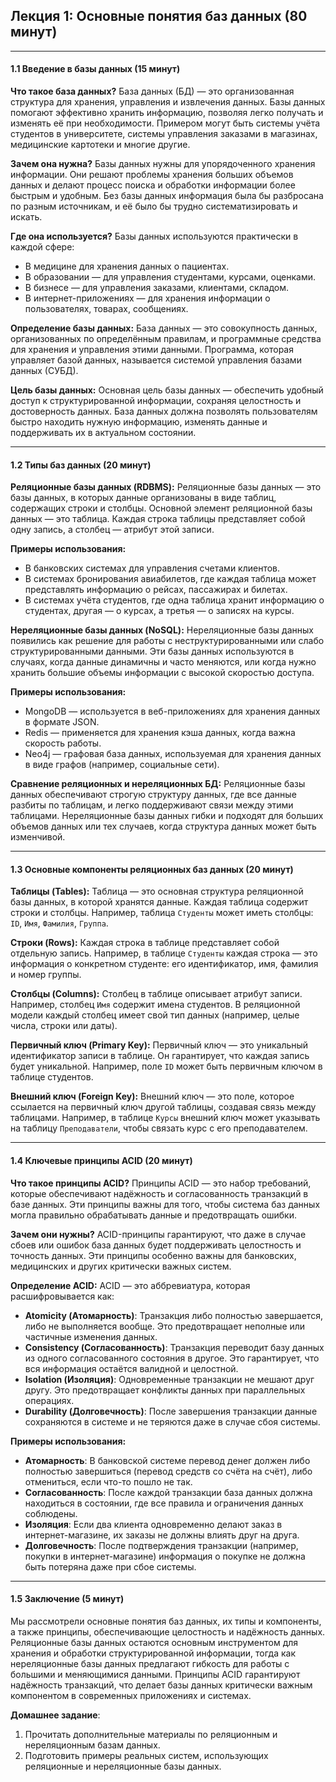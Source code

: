 
## Лекция 1: Основные понятия баз данных (80 минут)

----------

#### **1.1 Введение в базы данных (15 минут)**

**Что такое база данных?** База данных (БД) — это организованная структура для хранения, управления и извлечения данных. Базы данных помогают эффективно хранить информацию, позволяя легко получать и изменять её при необходимости. Примером могут быть системы учёта студентов в университете, системы управления заказами в магазинах, медицинские картотеки и многие другие.

**Зачем она нужна?** Базы данных нужны для упорядоченного хранения информации. Они решают проблемы хранения больших объемов данных и делают процесс поиска и обработки информации более быстрым и удобным. Без базы данных информация была бы разбросана по разным источникам, и её было бы трудно систематизировать и искать.

**Где она используется?** Базы данных используются практически в каждой сфере:

-   В медицине для хранения данных о пациентах.
-   В образовании — для управления студентами, курсами, оценками.
-   В бизнесе — для управления заказами, клиентами, складом.
-   В интернет-приложениях — для хранения информации о пользователях, товарах, сообщениях.

**Определение базы данных:** База данных — это совокупность данных, организованных по определённым правилам, и программные средства для хранения и управления этими данными. Программа, которая управляет базой данных, называется системой управления базами данных (СУБД).

**Цель базы данных:** Основная цель базы данных — обеспечить удобный доступ к структурированной информации, сохраняя целостность и достоверность данных. База данных должна позволять пользователям быстро находить нужную информацию, изменять данные и поддерживать их в актуальном состоянии.

----------

#### **1.2 Типы баз данных (20 минут)**

**Реляционные базы данных (RDBMS):** Реляционные базы данных — это базы данных, в которых данные организованы в виде таблиц, содержащих строки и столбцы. Основной элемент реляционной базы данных — это таблица. Каждая строка таблицы представляет собой одну запись, а столбец — атрибут этой записи.

**Примеры использования:**

-   В банковских системах для управления счетами клиентов.
-   В системах бронирования авиабилетов, где каждая таблица может представлять информацию о рейсах, пассажирах и билетах.
-   В системах учёта студентов, где одна таблица хранит информацию о студентах, другая — о курсах, а третья — о записях на курсы.

**Нереляционные базы данных (NoSQL):** Нереляционные базы данных появились как решение для работы с неструктурированными или слабо структурированными данными. Эти базы данных используются в случаях, когда данные динамичны и часто меняются, или когда нужно хранить большие объемы информации с высокой скоростью доступа.

**Примеры использования:**

-   MongoDB — используется в веб-приложениях для хранения данных в формате JSON.
-   Redis — применяется для хранения кэша данных, когда важна скорость работы.
-   Neo4j — графовая база данных, используемая для хранения данных в виде графов (например, социальные сети).

**Сравнение реляционных и нереляционных БД:** Реляционные базы данных обеспечивают строгую структуру данных, где все данные разбиты по таблицам, и легко поддерживают связи между этими таблицами. Нереляционные базы данных гибки и подходят для больших объемов данных или тех случаев, когда структура данных может быть изменчивой.

----------

#### **1.3 Основные компоненты реляционных баз данных (20 минут)**

**Таблицы (Tables):** Таблица — это основная структура реляционной базы данных, в которой хранятся данные. Каждая таблица содержит строки и столбцы. Например, таблица `Студенты` может иметь столбцы: `ID`, `Имя`, `Фамилия`, `Группа`.

**Строки (Rows):** Каждая строка в таблице представляет собой отдельную запись. Например, в таблице `Студенты` каждая строка — это информация о конкретном студенте: его идентификатор, имя, фамилия и номер группы.

**Столбцы (Columns):** Столбец в таблице описывает атрибут записи. Например, столбец `Имя` содержит имена студентов. В реляционной модели каждый столбец имеет свой тип данных (например, целые числа, строки или даты).

**Первичный ключ (Primary Key):** Первичный ключ — это уникальный идентификатор записи в таблице. Он гарантирует, что каждая запись будет уникальной. Например, поле `ID` может быть первичным ключом в таблице студентов.

**Внешний ключ (Foreign Key):** Внешний ключ — это поле, которое ссылается на первичный ключ другой таблицы, создавая связь между таблицами. Например, в таблице `Курсы` внешний ключ может указывать на таблицу `Преподаватели`, чтобы связать курс с его преподавателем.

----------

#### **1.4 Ключевые принципы ACID (20 минут)**

**Что такое принципы ACID?** Принципы ACID — это набор требований, которые обеспечивают надёжность и согласованность транзакций в базе данных. Эти принципы важны для того, чтобы система баз данных могла правильно обрабатывать данные и предотвращать ошибки.

**Зачем они нужны?** ACID-принципы гарантируют, что даже в случае сбоев или ошибок база данных будет поддерживать целостность и точность данных. Эти принципы особенно важны для банковских, медицинских и других критически важных систем.

**Определение ACID:** ACID — это аббревиатура, которая расшифровывается как:

-   **Atomicity (Атомарность)**: Транзакция либо полностью завершается, либо не выполняется вообще. Это предотвращает неполные или частичные изменения данных.
-   **Consistency (Согласованность)**: Транзакция переводит базу данных из одного согласованного состояния в другое. Это гарантирует, что вся информация остаётся валидной и целостной.
-   **Isolation (Изоляция)**: Одновременные транзакции не мешают друг другу. Это предотвращает конфликты данных при параллельных операциях.
-   **Durability (Долговечность)**: После завершения транзакции данные сохраняются в системе и не теряются даже в случае сбоя системы.

**Примеры использования:**

-   **Атомарность**: В банковской системе перевод денег должен либо полностью завершиться (перевод средств со счёта на счёт), либо отмениться, если что-то пошло не так.
-   **Согласованность**: После каждой транзакции база данных должна находиться в состоянии, где все правила и ограничения данных соблюдены.
-   **Изоляция**: Если два клиента одновременно делают заказ в интернет-магазине, их заказы не должны влиять друг на друга.
-   **Долговечность**: После подтверждения транзакции (например, покупки в интернет-магазине) информация о покупке не должна быть потеряна даже при сбое системы.

----------

#### **1.5 Заключение (5 минут)**

Мы рассмотрели основные понятия баз данных, их типы и компоненты, а также принципы, обеспечивающие целостность и надёжность данных. Реляционные базы данных остаются основным инструментом для хранения и обработки структурированной информации, тогда как нереляционные базы данных предлагают гибкость для работы с большими и меняющимися данными. Принципы ACID гарантируют надёжность транзакций, что делает базы данных критически важным компонентом в современных приложениях и системах.

**Домашнее задание**:

1.  Прочитать дополнительные материалы по реляционным и нереляционным базам данных.
2.  Подготовить примеры реальных систем, использующих реляционные и нереляционные базы данных.
